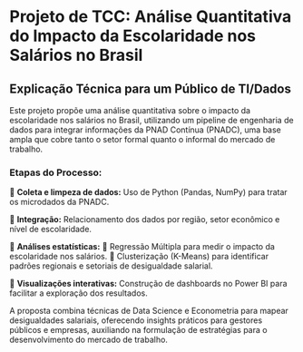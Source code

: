 # Projeto de TCC: Análise Quantitativa do Impacto da Escolaridade nos Salários no Brasil

## Explicação Técnica para um Público de TI/Dados

Este projeto propõe uma análise quantitativa sobre o impacto da escolaridade nos salários no Brasil, utilizando um pipeline de engenharia de dados para integrar informações da PNAD Contínua (PNADC), uma base ampla que cobre tanto o setor formal quanto o informal do mercado de trabalho.

### Etapas do Processo:

🔹 **Coleta e limpeza de dados:** Uso de Python (Pandas, NumPy) para tratar os microdados da PNADC.

🔹 **Integração:** Relacionamento dos dados por região, setor econômico e nível de escolaridade.

🔹 **Análises estatísticas:**
    📌 Regressão Múltipla para medir o impacto da escolaridade nos salários.
    📌 Clusterização (K-Means) para identificar padrões regionais e setoriais de desigualdade salarial.

🔹 **Visualizações interativas:** Construção de dashboards no Power BI para facilitar a exploração dos resultados.

A proposta combina técnicas de Data Science e Econometria para mapear desigualdades salariais, oferecendo insights práticos para gestores públicos e empresas, auxiliando na formulação de estratégias para o desenvolvimento do mercado de trabalho.